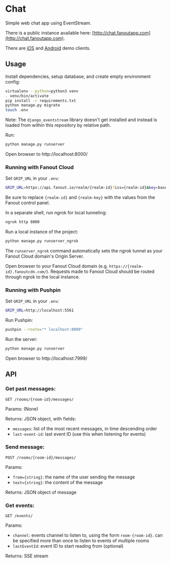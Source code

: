 # Chat

Simple web chat app using EventStream.

There is a public instance available here: [http://chat.fanoutapp.com](http://chat.fanoutapp.com).

There are [iOS](https://github.com/fanout/chat-demo-ios) and [Android](https://github.com/fanout/chat-demo-android) demo clients.

## Usage

Install dependencies, setup database, and create empty environment config:

```sh
virtualenv --python=python3 venv
. venv/bin/activate
pip install -r requirements.txt
python manage.py migrate
touch .env
```

Note: The `django_eventstream` library doesn't get installed and instead is loaded from within this repository by relative path.

Run:

```sh
python manage.py runserver
```

Open browser to http://localhost:8000/

### Running with Fanout Cloud

Set `GRIP_URL` in your `.env`:

```sh
GRIP_URL=https://api.fanout.io/realm/{realm-id}?iss={realm-id}&key=base64:{realm-key}
```

Be sure to replace `{realm-id}` and `{realm-key}` with the values from the Fanout control panel.

In a separate shell, run ngrok for local tunneling:

```sh
ngrok http 8000
```

Run a local instance of the project:

```sh
python manage.py runserver_ngrok
```

The `runserver_ngrok` command automatically sets the ngrok tunnel as your Fanout Cloud domain's Origin Server.

Open browser to your Fanout Cloud domain (e.g. `https://{realm-id}.fanoutcdn.com/`). Requests made to Fanout Cloud should be routed through ngrok to the local instance.

### Running with Pushpin

Set `GRIP_URL` in your `.env`:

```sh
GRIP_URL=http://localhost:5561
```

Run Pushpin:

```sh
pushpin --route="* localhost:8000"
```

Run the server:

```sh
python manage.py runserver
```

Open browser to http://localhost:7999/

## API

### Get past messages:

```http
GET /rooms/{room-id}/messages/
```

Params: (None)

Returns: JSON object, with fields:

* `messages`: list of the most recent messages, in time descending order
* `last-event-id`: last event ID (use this when listening for events)

### Send message:

```http
POST /rooms/{room-id}/messages/
```

Params:

* `from={string}`: the name of the user sending the message
* `text={string}`: the content of the message

Returns: JSON object of message

### Get events:

```http
GET /events/
```

Params:

* `channel`: events channel to listen to, using the form `room-{room-id}`. can be specified more than once to listen to events of multiple rooms
* `lastEventId`: event ID to start reading from (optional)

Returns: SSE stream
